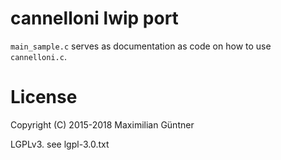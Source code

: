 # cannelloni lwip port

`main_sample.c` serves as documentation as code on how to use `cannelloni.c`.

# License

Copyright (C) 2015-2018 Maximilian Güntner

LGPLv3. see lgpl-3.0.txt
